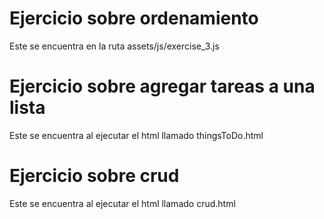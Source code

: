 # Ejercicio sobre ordenamiento
Este se encuentra en la ruta assets/js/exercise_3.js

# Ejercicio sobre agregar tareas a una lista
Este se encuentra al ejecutar el html llamado thingsToDo.html

# Ejercicio sobre crud 
Este se encuentra al ejecutar el html llamado crud.html


